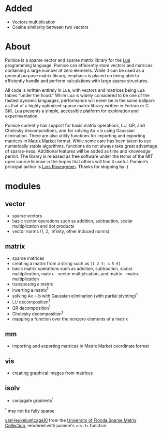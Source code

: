 # Added #
  * Vectors multiplication
  * Cosine similarity between two vectors

# About #
Pumice is a sparse vector and sparse matrix library for the
[Lua](http://www.lua.org) programming language. Pumice can efficiently
store vectors and matrices containing a large number of zero
elements. While it can be used as a general purpose matrix library,
emphasis is placed on being able to efficiently handle and perform
calculations with large sparse structures.

All code is written entirely in Lua, with vectors and
matrices being Lua tables "under the hood." While Lua is widely
considered to be one of the fastest dynamic languages, performance
will never be in the same ballpark as that of a highly optimized
sparse matrix library written in Fortran or C. Still, Lua presents a
simple, accessible platform for exploration and experimentation.

Pumice currently has support for basic matrix operations, LU, QR, and
Cholesky decompositions, and for solving Ax = b using Gaussian
elimination.  There are also utility functions for importing and exporting matrices in
[Matrix Market](http://math.nist.gov/MatrixMarket/formats.html)
format. While some care has been taken to use numerically stable algorithms, functions do not always take great advantage of sparse-ness. Additional features will be added as time and knowledge permit. The library is released as free software under the terms of the MIT
open source license in the hopes that others will find it useful. Pumice's principal author is [Lars Rosengreen](http://www.google.com/profiles/lrosengreen).  Thanks for stopping by :)

# modules #
## vector ##

  * sparse vectors
  * basic vector operations such as addition, subtraction, scalar multiplication and dot products
  * vector norms (1, 2, infinity, other induced norms)

## matrix ##

  * sparse matrices
  * creating a matrix from a string such as `[1 2 3; 4 5 6]`
  * basic matrix operations such as addition, subtraction, scalar multiplication, matrix -  vector multiplication, and matrix - matrix multiplication
  * transposing a matrix
  * inverting a matrix<sup>1</sup>
  * solving Ax = b with Gaussian elimination (with partial pivoting)<sup>1</sup>
  * LU decomposition<sup>1</sup>
  * QR decomposition<sup>1</sup>
  * Cholesky decomposition<sup>1</sup>
  * mapping a function over the nonzero elements of a matrix

## mm ##

  * importing and exporting matrices in Matrix Market coordinate format

## vis ##

  * creating graphical images from matrices

## isolv ##

  * conjugate gradients<sup>1</sup>


<sup>1</sup> may not be fully sparse

[vanHeukelum\cage10](http://www.cise.ufl.edu/research/sparse/matrices/vanHeukelum/cage10.html) from the [University of Florida Sparse Matrix Collection](http://www.cise.ufl.edu/research/sparse/matrices/), rendered with pumice's `vis.fc` function
